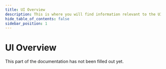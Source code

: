 ```yaml
---
title: UI Overview
description: This is where you will find information relevant to the UI.
hide_table_of_contents: false
sidebar_position: 1
---
```


# UI Overview

This part of the documentation has not been filled out yet.